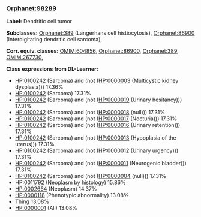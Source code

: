
### [Orphanet:98289](http://www.orpha.net/ORDO/Orphanet_98289)
**Label:** Dendritic cell tumor

**Subclasses:** [Orphanet:389](http://www.orpha.net/ORDO/Orphanet_389) (Langerhans cell histiocytosis), [Orphanet:86900](http://www.orpha.net/ORDO/Orphanet_86900) (Interdigitating dendritic cell sarcoma), 

**Corr. equiv. classes:** [OMIM:604856](http://purl.obolibrary.org/obo/OMIM_604856), [Orphanet:86900](http://www.orpha.net/ORDO/Orphanet_86900), [Orphanet:389](http://www.orpha.net/ORDO/Orphanet_389), [OMIM:267730](http://purl.obolibrary.org/obo/OMIM_267730), 

**Class expressions from DL-Learner:**

- [HP:0100242](http://purl.obolibrary.org/obo/HP_0100242) (Sarcoma) and (not ([HP:0000003](http://purl.obolibrary.org/obo/HP_0000003) (Multicystic kidney dysplasia))) 17.36%
- [HP:0100242](http://purl.obolibrary.org/obo/HP_0100242) (Sarcoma) 17.31%
- [HP:0100242](http://purl.obolibrary.org/obo/HP_0100242) (Sarcoma) and (not ([HP:0000019](http://purl.obolibrary.org/obo/HP_0000019) (Urinary hesitancy))) 17.31%
- [HP:0100242](http://purl.obolibrary.org/obo/HP_0100242) (Sarcoma) and (not ([HP:0000018](http://purl.obolibrary.org/obo/HP_0000018) (null))) 17.31%
- [HP:0100242](http://purl.obolibrary.org/obo/HP_0100242) (Sarcoma) and (not ([HP:0000017](http://purl.obolibrary.org/obo/HP_0000017) (Nocturia))) 17.31%
- [HP:0100242](http://purl.obolibrary.org/obo/HP_0100242) (Sarcoma) and (not ([HP:0000016](http://purl.obolibrary.org/obo/HP_0000016) (Urinary retention))) 17.31%
- [HP:0100242](http://purl.obolibrary.org/obo/HP_0100242) (Sarcoma) and (not ([HP:0000013](http://purl.obolibrary.org/obo/HP_0000013) (Hypoplasia of the uterus))) 17.31%
- [HP:0100242](http://purl.obolibrary.org/obo/HP_0100242) (Sarcoma) and (not ([HP:0000012](http://purl.obolibrary.org/obo/HP_0000012) (Urinary urgency))) 17.31%
- [HP:0100242](http://purl.obolibrary.org/obo/HP_0100242) (Sarcoma) and (not ([HP:0000011](http://purl.obolibrary.org/obo/HP_0000011) (Neurogenic bladder))) 17.31%
- [HP:0100242](http://purl.obolibrary.org/obo/HP_0100242) (Sarcoma) and (not ([HP:0000004](http://purl.obolibrary.org/obo/HP_0000004) (null))) 17.31%
- [HP:0011792](http://purl.obolibrary.org/obo/HP_0011792) (Neoplasm by histology) 15.86%
- [HP:0002664](http://purl.obolibrary.org/obo/HP_0002664) (Neoplasm) 14.37%
- [HP:0000118](http://purl.obolibrary.org/obo/HP_0000118) (Phenotypic abnormality) 13.08%
- Thing 13.08%
- [HP:0000001](http://purl.obolibrary.org/obo/HP_0000001) (All) 13.08%


